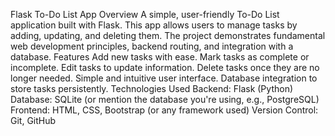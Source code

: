 Flask To-Do List App
Overview
A simple, user-friendly To-Do List application built with Flask. This app allows users to manage tasks by adding, updating, and deleting them. The project demonstrates fundamental web development principles, backend routing, and integration with a database.
Features
Add new tasks with ease.
Mark tasks as complete or incomplete.
Edit tasks to update information.
Delete tasks once they are no longer needed.
Simple and intuitive user interface.
Database integration to store tasks persistently.
Technologies Used
Backend: Flask (Python)
Database: SQLite (or mention the database you're using, e.g., PostgreSQL)
Frontend: HTML, CSS, Bootstrap (or any framework used)
Version Control: Git, GitHub
